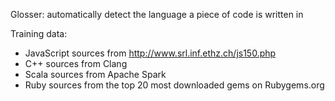 Glosser: automatically detect the language a piece of code is written in

Training data:
* JavaScript sources from http://www.srl.inf.ethz.ch/js150.php
* C++ sources from Clang
* Scala sources from Apache Spark
* Ruby sources from the top 20 most downloaded gems on Rubygems.org


